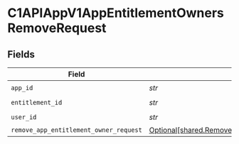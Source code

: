 # C1APIAppV1AppEntitlementOwnersRemoveRequest


## Fields

| Field                                                                                                        | Type                                                                                                         | Required                                                                                                     | Description                                                                                                  |
| ------------------------------------------------------------------------------------------------------------ | ------------------------------------------------------------------------------------------------------------ | ------------------------------------------------------------------------------------------------------------ | ------------------------------------------------------------------------------------------------------------ |
| `app_id`                                                                                                     | *str*                                                                                                        | :heavy_check_mark:                                                                                           | N/A                                                                                                          |
| `entitlement_id`                                                                                             | *str*                                                                                                        | :heavy_check_mark:                                                                                           | N/A                                                                                                          |
| `user_id`                                                                                                    | *str*                                                                                                        | :heavy_check_mark:                                                                                           | N/A                                                                                                          |
| `remove_app_entitlement_owner_request`                                                                       | [Optional[shared.RemoveAppEntitlementOwnerRequest]](../../models/shared/removeappentitlementownerrequest.md) | :heavy_minus_sign:                                                                                           | N/A                                                                                                          |